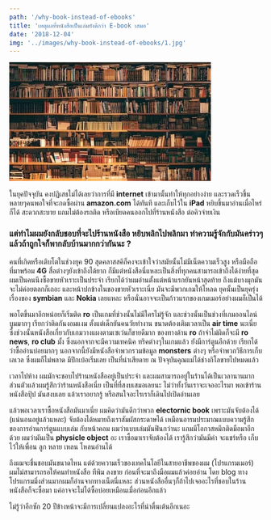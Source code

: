 ```yaml
---
path: '/why-book-instead-of-ebooks'
title: 'เหตุผลที่หนังสือเป็นเล่มยังดีกว่า E-book เสมอ'
date: '2018-12-04'
img: '../images/why-book-instead-of-ebooks/1.jpg'
---
```


![Image of books](../images/why-book-instead-of-ebooks/1.jpg)

ในยุคปัจจุบัน คงปฏิเสธไม่ได้เลยว่าการที่มี **internet** เข้ามานั้นทำให้ทุกอย่างง่าย และรวดเร็วขึ้น
หลายๆคนพอใจที่จะกดซื้อผ่าน **amazon.com** ได้ทันที และเก็บไว้ใน **iPad** หยิบขึ้นมาอ่านเมื่อไหร่ก็ได้
สะดวกสะบาย แถมไม่ต้องรถติด หรือเบียดคนออกไปที่ร้านหนังสือ ต่อคิวจ่ายเงิน

### แต่ทำไมผมยังกลับชอบที่จะไปร้านหนังสือ หยิบพลิกไปพลิกมา ทำความรู้จักกับมันคร่าวๆ แล้วถ้าถูกใจก็พากลับบ้านมากกว่ากันนะ ?

คนที่เกิดหรือเติบโตในช่วงยุค 90 สุดคลาสสคิก็คงจะเข้าใจว่าสมัยนั้นไม่มีเน็ตความเร็วสูง หรือมือถือที่มาพร้อม **4G** สื่อต่างๆยังเข้าถึงได้ยาก ก็มีแต่หนังสือนี่แหละเป็นสิ่งที่ทุกคนสามารถเข้าถึงได้ง่ายที่สุด
ผมเป็นคนนึงซื้อขายหัวเราะเป็นประจำ เรียกได้ว่าผมอ่านตั้งแต่หน้าแรกยันหน้าสุดท้าย ถึงแม้บางมุกมันจะไม่ค่อยตลกก็เถอะ
และหน้าปกข้างในของขายหัวเราะเนี่ย มันจะมีพวกเกมให้โหลด ยุคนั้นเป็นยุครุ่งเรื่องของ **symbian** และ **Nokia** เลยแหละ
หรือนั่นอาจจะเป็นก้าวแรกของเกมเมอร์อย่างผมก็เป็นได้

พอโตขึ้นมาอีกหน่อยก็เริ่มติด **ro** เป็นเกมที่ช่วงนั้นไม่มีใครไม่รู้จัก และช่วงนั้นเป็นช่วงที่เกมออนไลน์บูมมากๆ
เรียกว่าติดกันงอมแงม ตั้งแต่เด็กยันคนวัยทำงาน ขนาดต้องเติมเวลาเป็น **air time** นะเนี่ย
ซึ่งช่วงนั้นหนังสือเกี่ยวกับเกมวางแผงตามเซเว่นก็ขายดีมาก ของทางด้าน **ro** ถ้าจำไม่ผิดก็จะมี **ro news**, **ro club** มั้ง
ซึ่งนอกจากจะมีความเทคนิค ทริคต่างๆในเกมแล้ว ยังมีการ์ตูนอีกด้วย เรียกได้ว่าซื้ออ่านบ่อยมากๆ
นอกจากนี้ยังมีหนังสือจำพวกรวมข้อมูล **monsters** ต่างๆ หรือจำพวกวิธีการเก็บเลเวล
ซึ่งผมก็ไม่พลาด มีปึกเบ้อเริ่มเลย เป็นที่น่าเสียดาย ณ ปัจจุบันคุณแม่ได้ช่างกิโลขายไปหมดแล้ว

เวลาไปห้าง ผมมักจะชอบไปร้านหนังสืออยู่เป็นประจำ และผมสามารถอยู่ในร้านได้เป็นเวลานานมาก
ส่วนตัวแล้วผมรู้สึกว่าร้านหนังสือเนี่ย เป็นที่ที่สงบเสมอเลยนะ ไม่ว่าทั้งวันเราจะเจออะไรมา
พอเข้าร้านหนังสือปุ้ป มันสงบเลย แล้วเราอยากรู้ หรือสนใจอะไรเราก็เดินไปเปิดอ่านเลย

แล้วพอเวลาเราซื้อหนังสือมันมาเนี่ย ผมคิดว่ามันดีกว่าพวก **electornic book** เพราะมันจับต้องได้ (แน่นอนอยู่แล้วแหละ)
จับต้องได้หมายถึงเราสัมผัสกระดาษได้ เหมือนอารมประมาณแบบความรู้สึกของการอ่านการ์ตูนแบบเล่ม
กับหน้าคอม ผมว่าแบบเล่มมันฟินกว่านะ แถมมีโอกาสหมึกติดมือมาอีกด้วย
ผมว่ามันเป็น **physicle object** อะ เราซื้อมาเราจับต้องได้ เรารู้สึกว่ามันมีค่า จะแชร์หรือ เก็บไว้ให้เพื่อน ลูก หลาย เหลน โหลนอ่านได้

ถึงผมจะชื่นชอบมันขนาดไหน แต่ด้วยความเร็วของเทคโนโลยีในสายอาชีพของผม (โปรแกรมเมอร์) ผมไม่สามารถรอให้คนทำหนังสือ ทีพิม ลงขาย
ก่อนที่จะมาถึงมือผมแล้วค่อยอ่าน โดย blog ทางโปรแกรมมิ่งส่วนมากผมก็อ่านจากทางเน็ตนี่แหละ ส่วนหนังสืออื่นๆก็ถ้าไปเจออะไรที่ชอบในร้านหนังสือก็จะซื้อมา แค่อาจจะไม่ได้ซื้อบ่อยเหมือนเมื่อก่อนอีกแล้ว

ไม่รู้ว่าอีกซัก 20 ปีข้างหน้าจะมีการเปลี่ยนแปลงอะไรที่น่าตื่นเต้นอีกเนอะ
